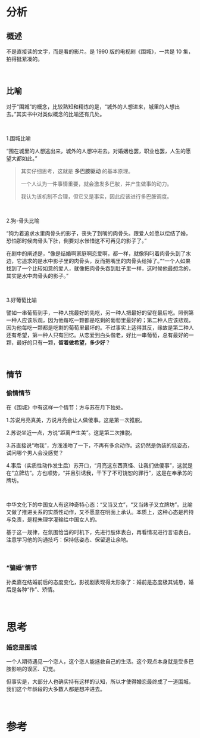 # 分析

## 概述

不是直接读的文字，而是看的影片。是 1990 版的电视剧《围城》，一共是 10 集，拍得挺紧凑的。

    

## 比喻

对于“围城”的概念，比较熟知和精炼的是，“城外的人想进来，城里的人想出去。”其实书中对类似概念的比喻还有几处。

    

1.围城比喻

“围在城里的人想逃出来，城外的人想冲进去。对婚姻也罢，职业也罢，人生的愿望大都如此。”

> 其实仔细思考，这就是 **多巴胺驱动** 的基本原理。
> 
> 一个人认为一件事情重要，就会激发多巴胺，并产生做事的动力。
> 
> 我认为该机制不合理，但它又是事实，因此应该进行多巴胺调度。

    

2.狗-骨头比喻

“狗为着追求水里肉骨头的影子，丧失了到嘴的肉骨头。跟爱人如愿以偿结了婚，恐怕那时候肉骨头下肚，倒要对水怅惜这不可再见的影子了。”

在剧中的阐述是，“像是结婚啊家庭啊恋爱啊，都一样，就像狗叼着肉骨头到了水边，它追求的是水中影子里的肉骨头，反而把嘴里的肉骨头给掉了。”“一个人如果找到了一个比较如意的爱人，就像把肉骨头吞到肚子里一样，这时候他最想念的，其实是水中肉骨头的影子。”

    

3.好葡萄比喻

譬如一串葡萄到手，一种人挑最好的先吃，另一种人把最好的留在最后吃。照例第一种人应该乐观，因为他每吃一颗都是吃剩的葡萄里最好的；第二种人应该悲观，因为他每吃一颗都是吃剩的葡萄里最坏的。不过事实上适得其反，缘故是第二种人还有希望，第一种人只有回忆。从恋爱到白头偕老，好比一串葡萄，总有最好的一颗，最好的只有一颗，**留着做希望，多少好**？

    

## 情节

### 偷情情节

在《围城》中有这样一个情节：方与苏在月下独处。

1.苏说月亮真美，方说月亮会让人做傻事。这是第一次推脱。

2.苏说坐近一点，方说“距离产生美”。这是第二次推脱。

3.苏直接说“吻我”，方浅浅吻了一下，不再有多余动作。这仍然是伪装的低姿态，试问哪个男人会没感觉？

4.事后（实质性动作发生后）苏开口，“月亮这东西真怪、让我们做傻事”，这就是在“立牌坊”。方也顺势，“并且引诱我，干下了不可饶恕的罪行”，这是在奉承苏的牌坊。

    

中华文化下的中国女人有这种奇特心态：“又当又立”，“又当婊子又立牌坊”。比喻又做了推进关系的实质性动作，又不愿意在明面上承认。本质上，这种心态是矜持与免责，是程朱理学灌输给中国女人的。

基于这一规律，在氛围恰当的时机下，先进行肢体表白，再看情况进行言语表白。注意学习他的沟通技巧：保持低姿态、保留退让余地。

    

### “骗婚”情节

孙柔嘉在结婚前后的态度变化，影视剧表现得太形象了：婚前是态度极其诚恳，婚后是各种“作”、矫情。

    

# 思考

### 婚恋是围城

一个人期待遇见一个恋人，这个恋人能拯救自己的生活。这个观点本身就是受多巴胺影响的误区、幻觉。

但事实是，大部分人也确实持有这样的认知，所以才使得婚恋最终成了一道围城，我们这个年龄段的大多数人都是想冲进去。

    

# 参考
